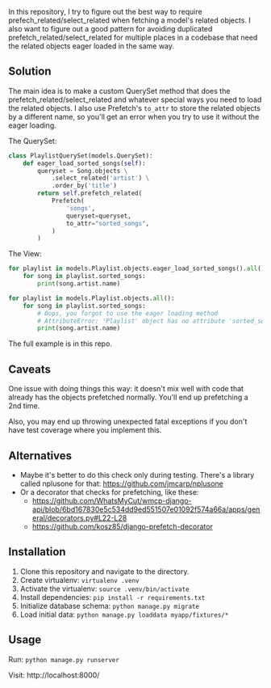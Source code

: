 In this repository, I try to figure out the best way to require prefech_related/select_related when fetching a model's related objects. I also want to figure out a good pattern for avoiding duplicated prefetch_related/select_related for multiple places in a codebase that need the related objects eager loaded in the same way.

## Solution

The main idea is to make a custom QuerySet method that does the prefetch_related/select_related and whatever special ways you need to load the related objects. I also use Prefetch's `to_attr` to store the related objects by a different name, so you'll get an error when you try to use it without the eager loading.

The QuerySet:
```python
class PlaylistQuerySet(models.QuerySet):
    def eager_load_sorted_songs(self):
        queryset = Song.objects \
            .select_related('artist') \
            .order_by('title')
        return self.prefetch_related(
            Prefetch(
                'songs',
                queryset=queryset,
                to_attr="sorted_songs",
            )
        )
```

The View:
```python
for playlist in models.Playlist.objects.eager_load_sorted_songs().all():
    for song in playlist.sorted_songs:
        print(song.artist.name)

for playlist in models.Playlist.objects.all():
    for song in playlist.sorted_songs:
        # Oops, you forgot to use the eager loading method
        # AttributeError: 'Playlist' object has no attribute 'sorted_songs'
        print(song.artist.name)
```

The full example is in this repo.

## Caveats

One issue with doing things this way: it doesn't mix well with code that already has the objects prefetched normally. You'll end up prefetching a 2nd time.

Also, you may end up throwing unexpected fatal exceptions if you don't have test coverage where you implement this.

## Alternatives

* Maybe it's better to do this check only during testing. There's a library called nplusone for that: https://github.com/jmcarp/nplusone
* Or a decorator that checks for prefetching, like these:
    * https://github.com/WhatsMyCut/wmcp-django-api/blob/6bd167830e5c534dd9ed551507e01092f574a66a/apps/general/decorators.py#L22-L28
    * https://github.com/kosz85/django-prefetch-decorator

## Installation

1. Clone this repository and navigate to the directory.
1. Create virtualenv: `virtualenv .venv`
1. Activate the virtualenv: `source .venv/bin/activate`
1. Install dependencies: `pip install -r requirements.txt`
1. Initialize database schema: `python manage.py migrate`
1. Load initial data: `python manage.py loaddata myapp/fixtures/*`

## Usage

Run: `python manage.py runserver`

Visit: http://localhost:8000/
